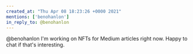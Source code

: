 ```yaml
---
created_at: "Thu Apr 08 18:23:26 +0000 2021"
mentions: ['benohanlon']
in_reply_to: @benohanlon
---
```


@benohanlon I'm working on NFTs for Medium articles right now. Happy to chat if that's interesting.